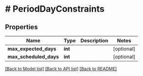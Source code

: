 # # PeriodDayConstraints

## Properties

Name | Type | Description | Notes
------------ | ------------- | ------------- | -------------
**max_expected_days** | **int** |  | [optional]
**max_scheduled_days** | **int** |  | [optional]

[[Back to Model list]](../../README.md#models) [[Back to API list]](../../README.md#endpoints) [[Back to README]](../../README.md)
